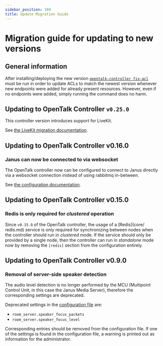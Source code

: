 ```yaml
---
sidebar_position: 104
title: Update Migration Guide
---
```


# Migration guide for updating to new versions

## General information

After installing/deploying the new version
[`opentalk-controller fix-acl`](advanced/acl.md#opentalk-controller-fix-acl-subcommand)
must be run in order to update ACLs to match the newest version whenever
new endpoints were added for already present resources. However, even if no
endpoints were added, simply running the command does no harm.

## Updating to OpenTalk Controller `v0.25.0`

This controller version introduces support for LiveKit.

See [the LiveKit migration documentation](migration/livekit.md).

## Updating to OpenTalk Controller v0.16.0

### Janus can now be connected to via websocket

The OpenTalk controller now can be configured to connect to Janus directly
via a websocket connection instead of using rabbitmq in-between.

See [the configuration documentation](core/room_server.md).

## Updating to OpenTalk Controller v0.15.0

### Redis is only required for *clustered* operation

Since `v0.15.0` of the OpenTalk controller, the usage of a [Redis](core/
redis.md) service is only required for synchronizing between nodes when the
controller should run in *clustered* mode. If the service should only be
provided by a single node, then the controller can run in *standalone* mode now
by removing the `[redis]` section from the configuration entirely.

## Updating to OpenTalk Controller v0.9.0

### Removal of server-side speaker detection

The audio level detection is no longer performed by the MCU (Multipoint Control
Unit, in this case the Janus Media Server), therefore the corresponding settings
are deprecated.

Deprecated settings in the [configuration file](configuration.md) are:

- `room_server.speaker_focus_packets`
- `room_server.speaker_focus_level`

Corresponding entries should be removed from the configuration file. If one
of the settings is found in the configuration file, a warning is printed out as
information for the administrator.
